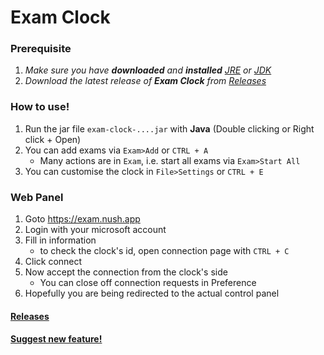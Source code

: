 # Exam Clock

### Prerequisite
1. *Make sure you have **downloaded** and **installed** [JRE](https://www.java.com/en/download/) or [JDK](https://www.oracle.com/java/technologies/javase-downloads.html)*
2. *Download the latest release of **Exam Clock** from [Releases](https://github.com/appventure-nush/exam-clock-2020/releases)*

### How to use!
1. Run the jar file `exam-clock-....jar` with **Java** (Double clicking or Right click + Open)
2. You can add exams via `Exam>Add` or `CTRL + A`
   - Many actions are in `Exam`, i.e. start all exams via `Exam>Start All`
3. You can customise the clock in `File>Settings` or `CTRL + E`

### Web Panel
1. Goto https://exam.nush.app
2. Login with your microsoft account
3. Fill in information
   * to check the clock's id, open connection page with `CTRL + C`
4. Click connect
5. Now accept the connection from the clock's side
   * You can close off connection requests in Preference
6. Hopefully you are being redirected to the actual control panel

#### [Releases](https://github.com/appventure-nush/exam-clock-2020/releases)
#### [Suggest new feature!](https://github.com/appventure-nush/exam-clock-2020/issues/new)

